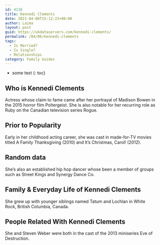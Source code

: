 ```yaml
---
id: 4116
title: Kennedi Clements
date: 2021-04-06T15:12:23+00:00
author: Laima
layout: post
guid: https://ukdataservers.com/kennedi-clements/
permalink: /04/06/kennedi-clements
tags:
  - Is Married?
  - Is Single?
  - Relationships
category: Family Guides
---
```


* some text
{: toc}


## Who is Kennedi Clements
                  
                  
                  
Actress whose claim to fame came after her portrayal of Madison Bowen in the 2015 horror film Poltergeist. She is also notable for her recurring role as Ruby on the Canadian television series Rogue. 
                  
              
            
              
            
                
                
                
## Prior to Popularity
                  
                  
                  
Early in her childhood acting career, she was cast in made-for-TV movies titled A Family Thanksgiving (2010) and It&#8217;s Christmas, Carol! (2012).
                  
              
            
              
            
                
                
                
## Random data
                  
                  
                  
She&#8217;s also an established hip hop dancer whose been a member of groups such as Street Kings and Synergy Dance Co.
                  
              
            
              
            
                
                
                
## Family & Everyday Life of Kennedi Clements
                  
                  
                  
She grew up with younger siblings named Tatum and Lochlan in White Rock, British Columbia, Canada.
                  
              
            
              
            
                
                
                
## People Related With Kennedi Clements
                  
                  
                  
She and Steven Weber were both in the cast of the 2013 miniseries Eve of Destruction.
                  
              
            
              
            
                
              
            
              
              
            
            
              
            
          
          
          